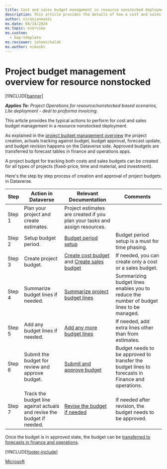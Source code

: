 ```yaml
---
title: Cost and sales budget management in resource nonstocked deployment.
description: This article provides the details of how a cost and sales budgets can be managed in resource nonstocked deployment. 
author: niranjanmaski
ms.date: 04/14/2024
ms.topic: overview
ms.custom: 
  - bap-template
ms.reviewer: johnmichalak
ms.author: nimaski
---
```


# Project budget management overview for resource nonstocked

[!INCLUDE[banner](../includes/banner.md)]

_**Applies To:** Project Operations for resource/nonstocked based scenarios, Lite deployment - deal to proforma invoicing._

This article provides the typical actions to perform for cost and sales budget management in a resource nonstocked deployment. 

As explained in the [project budget management overview](project-budget-management-overview-res-non-stocked.md) the project creation, actuals tracking against budget, budget approval, forecast update, and budget revision happens on the Dataverse side. Approved budgets are transferred to forecast tables in finance and operations apps. 

A project budget for tracking both costs and sales budgets can be created for all types of projects (fixed-price, time and material, and investment).

Here's the step by step process of creation and approval of project budgets in Dataverse.

| Step | Action in Dataverse | Relevant Documentation | Comments |
|---|---|---|---|
| Step 1 | Plan your project and create estimates. | Project estimates are created if you plan your tasks and assign resources. |  |
| Step 2 | Setup budget period. | [Budget period setup](../pro/budget/budget-period-setup.md) | Budget period setup is a must for time phasing.|
| Step 3 | Create project budget. | [Create cost budget](../pro/budget/create-delete-project-budget.md) and [Create sales budget](../pro/budget/create-delete-project-sales-budget.md) | If needed, you can create only a cost or a sales budget. |
| Step 4 | Summarize budget lines if needed. | [Summarize project budget lines](../pro/budget/summarize-budgetline-during-import.md) | Summarizing budget lines enables you to reduce the number of budget lines to be managed. |
| Step 5 | Add any budget lines if needed. | [Add any more budget lines ](../pro/budget/project-cost-time-budget-line.md) | If needed, add extra lines other than from estimates. |
| Step 6 | Submit the budget for review and approve budget. | [Submit and approve budget ](../pro/budget/project-budget-status-mgmt.md) | Budget needs to be approved to transfer the budget lines to forecasts in Finance and operations.  |
| Step 7 | Track the budget line against actuals and revise the budget if needed. | [Revise the budget if needed ](../pro/budget/revise-project-cost-budget.md) | If needed after revision, the budget needs to be approved. |

Once the budget is in approved state, the budget can be [transferred to forecasts in finance and operations](transfer-budgets-to-forecasts.md).

[!INCLUDE[footer-include](../includes/footer-banner.md)]

[Microsoft](https://www.microsoft.com)

